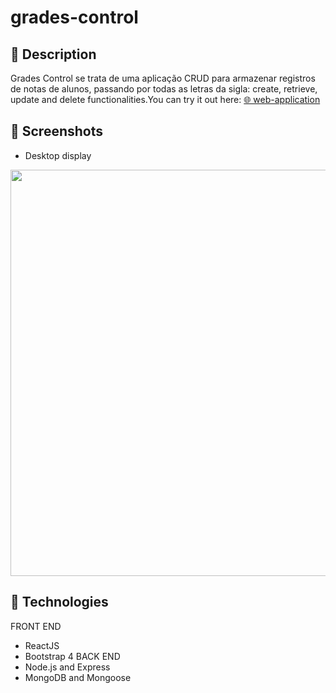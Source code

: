 # grades-control

## 📖 Description

Grades Control se trata de uma aplicação CRUD para armazenar registros de notas de alunos, passando por todas as letras da sigla: create, retrieve, update and delete functionalities.You can try it out here: <a href=" https://grades-frontend-web.herokuapp.com">🌐 web-application</a>

## 📸 Screenshots

- Desktop display
<p align="center">
<img src=" https://i.imgur.com/llIwMHf.png" width="650px">
</p>

## 🚀 Technologies

FRONT END

- ReactJS
- Bootstrap 4
  BACK END
- Node.js and Express
- MongoDB and Mongoose
